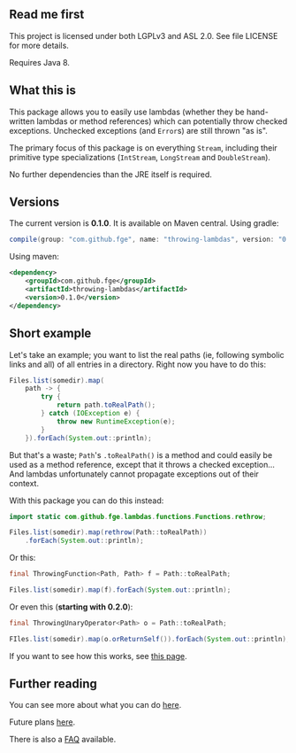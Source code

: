## Read me first

This project is licensed under both LGPLv3 and ASL 2.0. See file LICENSE for more details.

Requires Java 8.

## What this is

This package allows you to easily use lambdas (whether they be hand-written lambdas or method
references) which can potentially throw checked exceptions. Unchecked exceptions (and `Error`s) are
still thrown "as is".

The primary focus of this package is on everything `Stream`, including their primitive type
specializations (`IntStream`, `LongStream` and `DoubleStream`).

No further dependencies than the JRE itself is required.

## Versions

The current version is **0.1.0**. It is available on Maven central. Using
gradle:

```gradle
compile(group: "com.github.fge", name: "throwing-lambdas", version: "0.1.0");
```

Using maven:

```xml
<dependency>
    <groupId>com.github.fge</groupId>
    <artifactId>throwing-lambdas</artifactId>
    <version>0.1.0</version>
</dependency>
```

## Short example

Let's take an example; you want to list the real paths (ie, following symbolic links and all) of all
entries in a directory. Right now you have to do this:

```java
Files.list(somedir).map(
    path -> {
        try {
            return path.toRealPath();
        } catch (IOException e) {
            throw new RuntimeException(e);
        }
    }).forEach(System.out::println);
```

But that's a waste; `Path`'s `.toRealPath()` is a method and could easily be used as a method
reference, except that it throws a checked exception... And lambdas unfortunately cannot propagate
exceptions out of their context.

With this package you can do this instead:

```java
import static com.github.fge.lambdas.functions.Functions.rethrow;

Files.list(somedir).map(rethrow(Path::toRealPath))
    .forEach(System.out::println);
```

Or this:

```java
final ThrowingFunction<Path, Path> f = Path::toRealPath;

Files.list(somedir).map(f).forEach(System.out::println);
```

Or even this (**starting with 0.2.0**):

```java
final ThrowingUnaryOperator<Path> o = Path::toRealPath;

FIles.list(somedir).map(o.orReturnSelf()).forEach(System.out::println);
```

If you want to see how this works, see [this
page](https://github.com/fge/throwing-lambdas/wiki/How-it-works).

## Further reading

You can see more about what you can do [here](https://github.com/fge/throwing-lambdas/wiki/How-to-use).

Future plans [here](https://github.com/fge/throwing-lambdas/wiki/Future-plans).

There is also a [FAQ](https://github.com/fge/throwing-lambdas/wiki/FAQ) available.

